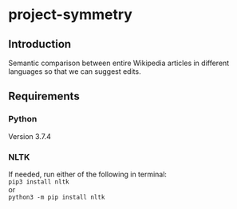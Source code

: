 # project-symmetry
## Introduction
Semantic comparison between entire Wikipedia articles in different languages so that we can suggest edits.
## Requirements
### Python
Version 3.7.4
### NLTK
If needed, run either of the following in terminal:  
`pip3 install nltk`  
or  
`python3 -m pip install nltk`  


